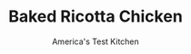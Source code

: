 ---
layout: ../../layouts/MarkdownPostLayout.astro
title: Baked Ricotta Chicken
author: America's Test Kitchen
pubDate: 2023-03-15
description: "Could we transform a complicated stuffed-chicken dish into a weeknight favorite?"
image_url: https://res.cloudinary.com/hksqkdlah/image/upload/ar_1:1,c_fill,dpr_2.0,f_auto,fl_lossy.progressive.strip_profile,g_faces:auto,q_auto:low,w_344/34509_sfs-baked-ricotta-chicken-25
tags: ["Main Courses","Chicken","Cheese","Cookbook Collection"]
calories: 2697
protein: 63
carbohydrates: 16
fats: 
fiber: 2
ingredients: ["1/2 cup, panko bread crumbs","1 tablespoon, extra-virgin olive oil","1/8 teaspoon, salt","1/8 teaspoon, pepper","8 ounces (1 cup) whole-milk, ricotta cheese","1 1/2 ounces, Parmesan cheese, grated (3/4 cup)","1 teaspoon, dried oregano",", Salt and pepper","1/4 cup, extra-virgin olive oil","4 (6- to 8-ounce), boneless, skinless chicken breasts, trimmed and pounded 1/2 inch thick","1 1/2 cups, jarred pasta sauce","2 tablespoons, coarsely chopped fresh basil"]
serves: 4
time: "50 minutes"
instructions: ["FOR THE BREAD CRUMBS: Combine all ingredients in bowl. Microwave until panko is light golden brown, 1 to 2 minutes, stirring occasionally; set aside.","FOR THE CHICKEN: Adjust oven rack to upper-middle position and heat oven to 425 degrees. Process ricotta, Parmesan, oregano, 1/4 teaspoon salt, and 1/4 teaspoon pepper in food processor until smooth, about 10 seconds. With processor running, slowly add 3 tablespoons oil until incorporated; transfer ricotta mixture to bowl and set aside.","Pat chicken dry with paper towels and season with salt and pepper. Heat remaining 1 tablespoon oil in 12-inch skillet over medium heat until shimmering. Add chicken and cook until browned on both sides, about 6 minutes.","Evenly spread ¾ cup sauce in bottom of 13 by 9-inch baking dish. Transfer chicken to dish, shingling breasts in center of dish on top of sauce. Pour remaining 3/4 cup sauce over chicken, then top each piece with 1/3 cup ricotta mixture. Sprinkle chicken evenly with panko mixture. Bake until chicken registers 160 degrees, about 15 minutes. Sprinkle with basil and serve."]
nutrition: ["1088 mg Potassium","742 mg Phosphorus","510 mg Calcium","2 mg Iron","95 mg Magnesium","951 mg Sodium","3 mg Zinc","38 g Fat","23 mg Niacin (B3)","18 g Monounsaturated","3 g Polyunsaturated","2 mg Vitamin C","194 mg Cholesterol","12 g Saturated","2 g Fiber","41 µg Folate (food)","6 g Sugars","34 µg Vitamin K","283 g Water","16 g Carbs","41 µg Folate equivalent (total)","63 g Protein","6 mg Vitamin E","1 mg Vitamin B6","176 µg Vitamin A","674 kcal Energy","2697 calories"]
notes: "Our favorite ricotta is BelGioioso Ricotta con Latte Whole Milk Ricotta Cheese. It is thicker and richer than the other products we tasted, so it stays in place when the chicken is baked. Serve the chicken with pasta or bread."
---
